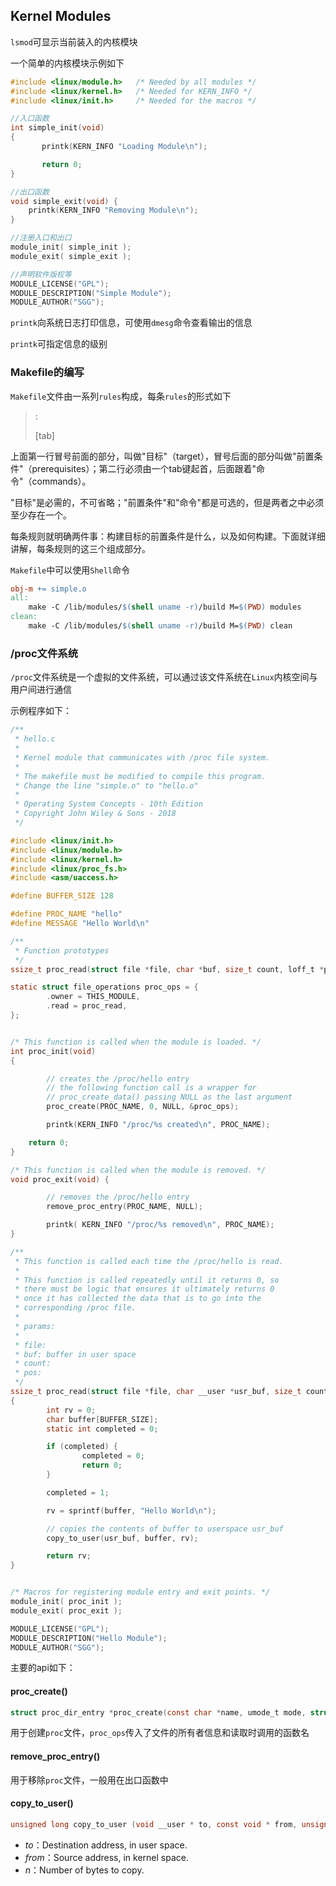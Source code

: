 ## Kernel Modules

`lsmod`可显示当前装入的内核模块

一个简单的内核模块示例如下

```c
#include <linux/module.h>	/* Needed by all modules */
#include <linux/kernel.h>	/* Needed for KERN_INFO */
#include <linux/init.h>		/* Needed for the macros */

//入口函数
int simple_init(void)
{
       printk(KERN_INFO "Loading Module\n");

       return 0;
}

//出口函数
void simple_exit(void) {
	printk(KERN_INFO "Removing Module\n");
}

//注册入口和出口
module_init( simple_init );
module_exit( simple_exit );

//声明软件版权等
MODULE_LICENSE("GPL");
MODULE_DESCRIPTION("Simple Module");
MODULE_AUTHOR("SGG");
```

`printk`向系统日志打印信息，可使用`dmesg`命令查看输出的信息

`printk`可指定信息的级别

### Makefile的编写

`Makefile`文件由一系列`rules`构成，每条`rules`的形式如下

><target>: <prerequisies>
>
>[tab]<commands>

上面第一行冒号前面的部分，叫做"目标"（target），冒号后面的部分叫做"前置条件"（prerequisites）；第二行必须由一个tab键起首，后面跟着"命令"（commands）。

"目标"是必需的，不可省略；"前置条件"和"命令"都是可选的，但是两者之中必须至少存在一个。

每条规则就明确两件事：构建目标的前置条件是什么，以及如何构建。下面就详细讲解，每条规则的这三个组成部分。

`Makefile`中可以使用`Shell`命令

```makefile
obj-m += simple.o
all:
	make -C /lib/modules/$(shell uname -r)/build M=$(PWD) modules
clean:
	make -C /lib/modules/$(shell uname -r)/build M=$(PWD) clean
```

### /proc文件系统

`/proc`文件系统是一个虚拟的文件系统，可以通过该文件系统在`Linux`内核空间与用户间进行通信

示例程序如下：

```c
/**
 * hello.c
 *
 * Kernel module that communicates with /proc file system.
 * 
 * The makefile must be modified to compile this program.
 * Change the line "simple.o" to "hello.o"
 *
 * Operating System Concepts - 10th Edition
 * Copyright John Wiley & Sons - 2018
 */

#include <linux/init.h>
#include <linux/module.h>
#include <linux/kernel.h>
#include <linux/proc_fs.h>
#include <asm/uaccess.h>

#define BUFFER_SIZE 128

#define PROC_NAME "hello"
#define MESSAGE "Hello World\n"

/**
 * Function prototypes
 */
ssize_t proc_read(struct file *file, char *buf, size_t count, loff_t *pos);

static struct file_operations proc_ops = {
        .owner = THIS_MODULE,
        .read = proc_read,
};


/* This function is called when the module is loaded. */
int proc_init(void)
{

        // creates the /proc/hello entry
        // the following function call is a wrapper for
        // proc_create_data() passing NULL as the last argument
        proc_create(PROC_NAME, 0, NULL, &proc_ops);

        printk(KERN_INFO "/proc/%s created\n", PROC_NAME);

	return 0;
}

/* This function is called when the module is removed. */
void proc_exit(void) {

        // removes the /proc/hello entry
        remove_proc_entry(PROC_NAME, NULL);

        printk( KERN_INFO "/proc/%s removed\n", PROC_NAME);
}

/**
 * This function is called each time the /proc/hello is read.
 * 
 * This function is called repeatedly until it returns 0, so
 * there must be logic that ensures it ultimately returns 0
 * once it has collected the data that is to go into the 
 * corresponding /proc file.
 *
 * params:
 *
 * file:
 * buf: buffer in user space
 * count:
 * pos:
 */
ssize_t proc_read(struct file *file, char __user *usr_buf, size_t count, loff_t *pos)
{
        int rv = 0;
        char buffer[BUFFER_SIZE];
        static int completed = 0;

        if (completed) {
                completed = 0;
                return 0;
        }

        completed = 1;

        rv = sprintf(buffer, "Hello World\n");

        // copies the contents of buffer to userspace usr_buf
        copy_to_user(usr_buf, buffer, rv);

        return rv;
}


/* Macros for registering module entry and exit points. */
module_init( proc_init );
module_exit( proc_exit );

MODULE_LICENSE("GPL");
MODULE_DESCRIPTION("Hello Module");
MODULE_AUTHOR("SGG");
```



主要的api如下：

#### proc_create()

```c
struct proc_dir_entry *proc_create(const char *name, umode_t mode, struct proc_dir_entry *parent, const struct file_operations *proc_fops);
```

用于创建`proc`文件，`proc_ops`传入了文件的所有者信息和读取时调用的函数名

#### remove_proc_entry()

用于移除`proc`文件，一般用在出口函数中

#### copy_to_user()

```c
unsigned long copy_to_user (void __user * to, const void * from, unsigned long n);
```

- *to*：Destination address, in user space.
- *from*：Source address, in kernel space.
- *n*：Number of bytes to copy.

